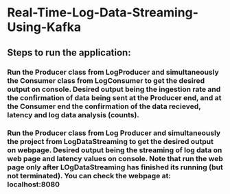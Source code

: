 # Real-Time-Log-Data-Streaming-Using-Kafka

## Steps to run the application:
### Run the Producer class from LogProducer and simultaneously the Consumer class from LogConsumer to get the desired output on console. Desired output being the ingestion rate and the confirmation of data being sent at the Producer end, and at the Consumer end the confirmation of the data recieved, latency and log data analysis (counts).
### Run the Producer class from Log Producer and simultaneously the project from LogDataStreaming to get the desired output on webpage. Desired output being the streaming of log data on web page and latency values on console. Note that run the web page only after LOgDataStreaming has finished its running (but not terminated). You can check the webpage at: localhost:8080
